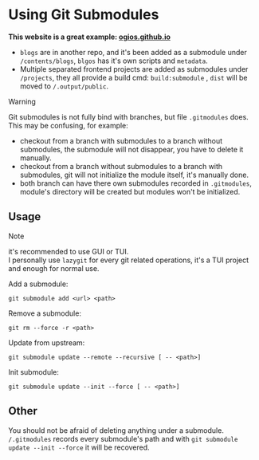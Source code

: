 # Using Git Submodules

**This website is a great example: [ogios.github.io](https://github.com/ogios/ogios.github.io)**

- `blogs` are in another repo, and it's been added as a submodule under `/contents/blogs`, `blgos` has it's own scripts and `metadata`.
- Multiple separated frontend projects are added as submodules under `/projects`, they all provide a build cmd: `build:submodule` , `dist` will be moved to `/.output/public`.

> [!WARNING]
> Git submodules is not fully bind with branches, but file `.gitmodules` does.  
> This may be confusing, for example:
>
> - checkout from a branch with submodules to a branch without submodules, the submodule will not disappear, you have to delete it manually.
> - checkout from a branch without submodules to a branch with submodules, git will not initialize the module itself, it's manually done.
> - both branch can have there own submodules recorded in `.gitmodules`, module's directory will be created but modules won't be initialized.

## Usage

> [!NOTE]
> it's recommended to use GUI or TUI.  
> I personally use `lazygit` for every git related operations, it's a TUI project and enough for normal use.

Add a submodule:

```
git submodule add <url> <path>
```

Remove a submodule:

```
git rm --force -r <path>
```

Update from upstream:

```
git submodule update --remote --recursive [ -- <path>]
```

Init submodule:

```
git submodule update --init --force [ -- <path>]
```

## Other

You should not be afraid of deleting anything under a submodule.  
`/.gitmodules` records every submodule's path and with `git submodule update --init --force` it will be recovered.
